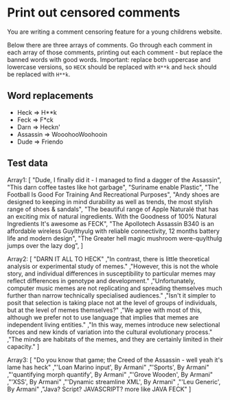 # Print out censored comments

You are writing a comment censoring feature for a young childrens website.

Below there are three arrays of comments. Go through each comment in each array of those comments, printing out each comment - but replace the banned words with good words. Important: replace both uppercase and lowercase versions, so `HECK` should be replaced with `H**k` and `heck` should be replaced with `H**k`.

## Word replacements

- Heck => H**k
- Feck => F*ck
- Darn => Heckn'
- Assassin => WooohooWoohooin
- Dude => Friendo

## Test data

Array1:
[
  "Dude, I finally did it - I managed to find a dagger of the Assassin",
  "This darn coffee tastes like hot garbage",
  "Suriname enable Plastic",
  "The Football Is Good For Training And Recreational Purposes",
  "Andy shoes are designed to keeping in mind durability as well as trends, the most stylish range of shoes & sandals",
  "The beautiful range of Apple Naturalé that has an exciting mix of natural ingredients. With the Goodness of 100% Natural Ingredients It's awesome as FECK",
  "The Apollotech Assassin B340 is an affordable wireless Guylthyulg with reliable connectivity, 12 months battery life and modern design",
  "The Greater hell magic mushroom were-quylthulg jumps over the lazy dog",
]

Array2:
[
  "DARN IT ALL TO HECK"
  ,"In contrast, there is little theoretical analysis or experimental study of memes."
  ,"However, this is not the whole story, and individual differences in susceptibility to particular memes may reflect differences in genotype and development."
  ,"Unfortunately, computer music memes are not replicating and spreading themselves much further than narrow technically specialised audiences."
  ,"Isn't it simpler to posit that selection is taking place not at the level of groups of individuals, but at the level of memes themselves?"
  ,"We agree with most of this, although we prefer not to use language that implies that memes are independent living entities."
  ,"In this way, memes introduce new selectional forces and new kinds of variation into the cultural evolutionary process."
  ,"The minds are habitats of the memes, and they are certainly limited in their capacity."
]

Array3:
[
  "Do you know that game; the Creed of the Assassin - well yeah it's lame has heck"
  ,"'Loan Marino input', By Armani"
  ,"'Sports', By Armani"
  ,"'quantifying morph quantify', By Armani"
  ,"'Grove Wooden', By Armani"
  ,"'XSS', By Armani"
  ,"'Dynamic streamline XML', By Armani"
  ,"'Leu Generic', By Armani"
  ,"Java? Script? JAVASCRIPT? more like JAVA FECK"
]